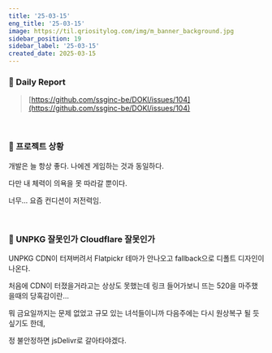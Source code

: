 ```yaml
---
title: '25-03-15'
eng_title: '25-03-15'
image: https://til.qriositylog.com/img/m_banner_background.jpg
sidebar_position: 19
sidebar_label: '25-03-15'
created_date: 2025-03-15
---
```


### 📌 Daily Report
> [https://github.com/ssginc-be/DOKI/issues/104](https://github.com/ssginc-be/DOKI/issues/104)

<br/>

### 📌 프로젝트 상황

개발은 늘 항상 좋다. 나에겐 게임하는 것과 동일하다.

다만 내 체력이 의욕을 못 따라갈 뿐이다.

너무... 요즘 컨디션이 저전력임.


<br />

### 📌 UNPKG 잘못인가 Cloudflare 잘못인가

UNPKG CDN이 터져버려서 Flatpickr 테마가 안나오고 fallback으로 디폴트 디자인이 나온다.

처음에 CDN이 터졌을거라고는 상상도 못했는데 링크 들어가보니 뜨는 520을 마주했을때의 당혹감이란...

뭐 금요일까지는 문제 없었고 규모 있는 녀석들이니까 다음주에는 다시 원상복구 될 듯 싶기도 한데,

정 불안정하면 jsDelivr로 갈아타야겠다.